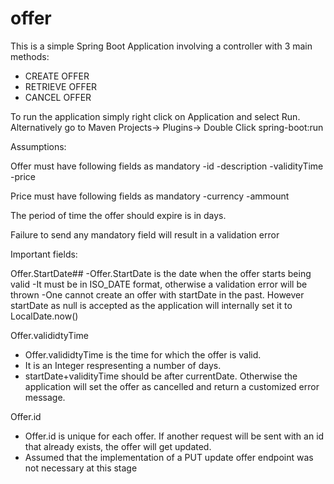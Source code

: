 # offer

This is a simple Spring Boot Application involving a controller with 3 main methods:

- CREATE OFFER
- RETRIEVE OFFER
- CANCEL OFFER

To run the application simply right click on Application and select Run.
Alternatively go to Maven Projects-> Plugins-> Double Click spring-boot:run

Assumptions:

Offer must have following fields as mandatory
   -id
   -description
   -validityTime
   -price

Price must have following fields as mandatory
   -currency
   -ammount

The period of time the offer should expire is in days.

Failure to send any mandatory field will result in a validation error

Important fields:

Offer.StartDate##
  -Offer.StartDate is the date when the offer starts being valid
  -It must be in ISO_DATE format, otherwise a validation error will be thrown
  -One cannot create an offer with startDate in the past. However startDate as null is accepted as the application will internally set it to LocalDate.now()

Offer.valididtyTime
  - Offer.valididtyTime is the time for which the offer is valid.
  - It is an Integer respresenting a number of days.
  - startDate+validityTime should be after currentDate. Otherwise the application will set the offer as cancelled and return a customized error message.


Offer.id
  - Offer.id is unique for each offer. If another request will be sent with an id that already exists, the offer will get updated.
  - Assumed that the implementation of a PUT update offer endpoint was not necessary at this stage